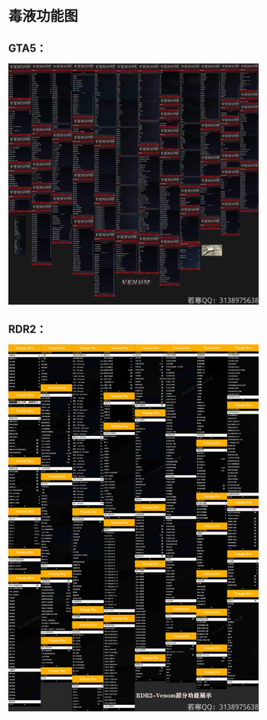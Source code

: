 # 毒液功能图

## **GTA5：**

![](<../../.gitbook/assets/image (24).png>)

## **RDR2：**

![](<../../.gitbook/assets/image (9).png>)
